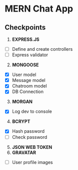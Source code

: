 # MERN Chat App

## Checkpoints

1. **EXPRESS.JS**

- [ ] Define and create controllers
- [ ] Express validator

2. **MONGOOSE**

- [x] User model
- [x] Message model
- [x] Chatroom model
- [x] DB Connection

3. **MORGAN**

- [x] Log dev to console

4. **BCRYPT**

- [x] Hash password
- [ ] Check password

5. **JSON WEB TOKEN**
6. **GRAVATAR**

- [ ] User profile images
